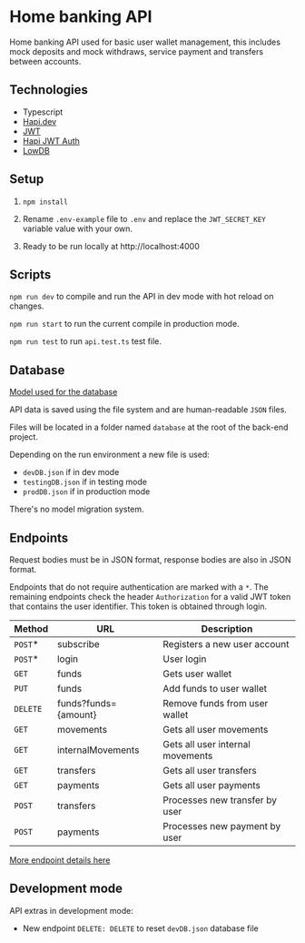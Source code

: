 # Home banking API

Home banking API used for basic user wallet management, this includes mock deposits and mock withdraws, service payment
and transfers between accounts.

## Technologies

- Typescript
- [Hapi.dev](https://hapi.dev/)
- [JWT](https://www.npmjs.com/package/jsonwebtoken)
- [Hapi JWT Auth](https://www.npmjs.com/package/hapi-auth-jwt2)
- [LowDB](https://www.npmjs.com/package/lowdb)

## Setup

1. `npm install`


2. Rename `.env-example` file to `.env` and replace the `JWT_SECRET_KEY` variable value with your own.


3. Ready to be run locally at http://localhost:4000 

## Scripts

`npm run dev` to compile and run the API in dev mode with hot reload on changes.

`npm run start` to run the current compile in production mode.

`npm run test` to run `api.test.ts` test file.

## Database

[Model used for the database](MODEL.md)

API data is saved using the file system and are human-readable `JSON` files.

Files will be located in a folder named `database` at the root of the back-end project.

Depending on the run environment a new file is used:

- `devDB.json` if in dev mode
- `testingDB.json` if in testing mode
- `prodDB.json` if in production mode

There's no model migration system.

## Endpoints

Request bodies must be in JSON format, response bodies are also in JSON format.

Endpoints that do not require authentication are marked with a `*`. The remaining endpoints check the
header `Authorization` for a valid JWT token that contains the user identifier. This token
is obtained through login.

| Method   | URL                  | Description                      |
|----------|----------------------|----------------------------------|
| `POST`*  | subscribe            | Registers a new user account     |
| `POST`*  | login                | User login                       |
| `GET`    | funds                | Gets user wallet                 |
| `PUT`    | funds                | Add funds to user wallet         |
| `DELETE` | funds?funds={amount} | Remove funds from user wallet    |
| `GET`    | movements            | Gets all user movements          |
| `GET`    | internalMovements    | Gets all user internal movements |
| `GET`    | transfers            | Gets all user transfers          |
| `GET`    | payments             | Gets all user payments           |
| `POST`   | transfers            | Processes new transfer by user   |
| `POST`   | payments             | Processes new payment by user    |

[More endpoint details here](ENDPOINTS.md)

## Development mode

API extras in development mode:

- New endpoint `DELETE: DELETE` to reset `devDB.json` database file
